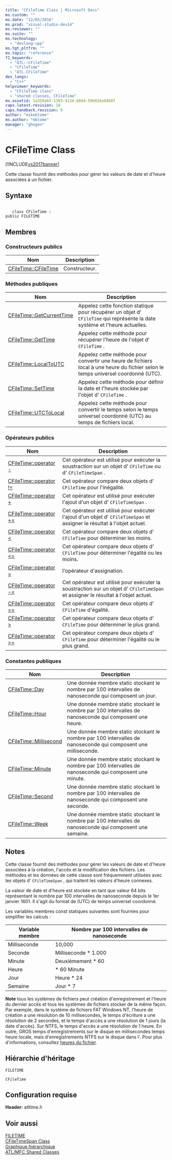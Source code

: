 ```yaml
---
title: "CFileTime Class | Microsoft Docs"
ms.custom: ""
ms.date: "12/05/2016"
ms.prod: "visual-studio-dev14"
ms.reviewer: ""
ms.suite: ""
ms.technology: 
  - "devlang-cpp"
ms.tgt_pltfrm: ""
ms.topic: "reference"
f1_keywords: 
  - "ATL::CFileTime"
  - "CFileTime"
  - "ATL.CFileTime"
dev_langs: 
  - "C++"
helpviewer_keywords: 
  - "CFileTime class"
  - "shared classes, CFileTime"
ms.assetid: 1a358a65-1383-4124-b0d4-59b026e6860f
caps.latest.revision: 18
caps.handback.revision: 9
author: "mikeblome"
ms.author: "mblome"
manager: "ghogen"
---
```

# CFileTime Class
[!INCLUDE[vs2017banner](../../assembler/inline/includes/vs2017banner.md)]

Cette classe fournit des méthodes pour gérer les valeurs de date et d'heure associées à un fichier.  
  
## Syntaxe  
  
```  
  
   class CFileTime :   
public FILETIME  
```  
  
## Membres  
  
### Constructeurs publics  
  
|Nom|Description|  
|---------|-----------------|  
|[CFileTime::CFileTime](../Topic/CFileTime::CFileTime.md)|Constructeur.|  
  
### Méthodes publiques  
  
|Nom|Description|  
|---------|-----------------|  
|[CFileTime::GetCurrentTime](../Topic/CFileTime::GetCurrentTime.md)|Appelez cette fonction statique pour récupérer un objet d' `CFileTime` qui représente la date système et l'heure actuelles.|  
|[CFileTime::GetTime](../Topic/CFileTime::GetTime.md)|Appelez cette méthode pour récupérer l'heure de l'objet d' `CFileTime` .|  
|[CFileTime::LocalToUTC](../Topic/CFileTime::LocalToUTC.md)|Appelez cette méthode pour convertir une heure de fichiers local à une heure du fichier selon le temps universel coordonné \(UTC\).|  
|[CFileTime::SetTime](../Topic/CFileTime::SetTime.md)|Appelez cette méthode pour définir la date et l'heure stockée par l'objet d' `CFileTime` .|  
|[CFileTime::UTCToLocal](../Topic/CFileTime::UTCToLocal.md)|Appelez cette méthode pour convertir le temps selon le temps universel coordonné \(UTC\) au temps de fichiers local.|  
  
### Opérateurs publics  
  
|Nom|Description|  
|---------|-----------------|  
|[CFileTime::operator \-](../Topic/CFileTime::operator%20-.md)|Cet opérateur est utilisé pour exécuter la soustraction sur un objet d' `CFileTime` ou d' `CFileTimeSpan` .|  
|[CFileTime::operator \!\=](../Topic/CFileTime::operator%20!=.md)|Cet opérateur compare deux objets d' `CFileTime` pour l'inégalité.|  
|[CFileTime::operator \+](../Topic/CFileTime::operator%20+.md)|Cet opérateur est utilisé pour exécuter l'ajout d'un objet d' `CFileTimeSpan` .|  
|[CFileTime::operator \+\=](../Topic/CFileTime::operator%20+=.md)|Cet opérateur est utilisé pour exécuter l'ajout d'un objet d' `CFileTimeSpan` et assigner le résultat à l'objet actuel.|  
|[CFileTime::operator \<](../Topic/CFileTime::operator%20%3C.md)|Cet opérateur compare deux objets d' `CFileTime` pour déterminer les moins.|  
|[CFileTime::operator \<\=](../Topic/CFileTime::operator%20%3C=.md)|Cet opérateur compare deux objets d' `CFileTime` pour déterminer l'égalité ou les moins.|  
|[CFileTime::operator \=](../Topic/CFileTime::operator%20=.md)|l'opérateur d'assignation.|  
|[CFileTime::operator \-\=](../Topic/CFileTime::operator%20-=.md)|Cet opérateur est utilisé pour exécuter la soustraction sur un objet d' `CFileTimeSpan` et assigner le résultat à l'objet actuel.|  
|[CFileTime::operator \=\=](../Topic/CFileTime::operator%20==.md)|Cet opérateur compare deux objets d' `CFileTime` d'égalité.|  
|[CFileTime::operator \>](../Topic/CFileTime::operator%20%3E.md)|Cet opérateur compare deux objets d' `CFileTime` pour déterminer le plus grand.|  
|[CFileTime::operator \>\=](../Topic/CFileTime::operator%20%3E=.md)|Cet opérateur compare deux objets d' `CFileTime` pour déterminer l'égalité ou le plus grand.|  
  
### Constantes publiques  
  
|Nom|Description|  
|---------|-----------------|  
|[CFileTime::Day](../Topic/CFileTime::Day.md)|Une donnée membre static stockant le nombre par 100 intervalles de nanoseconde qui composent un jour.|  
|[CFileTime::Hour](../Topic/CFileTime::Hour.md)|Une donnée membre static stockant le nombre par 100 intervalles de nanoseconde qui composent une heure.|  
|[CFileTime::Millisecond](../Topic/CFileTime::Millisecond.md)|Une donnée membre static stockant le nombre par 100 intervalles de nanoseconde qui composent une milliseconde.|  
|[CFileTime::Minute](../Topic/CFileTime::Minute.md)|Une donnée membre static stockant le nombre par 100 intervalles de nanoseconde qui composent une minute.|  
|[CFileTime::Second](../Topic/CFileTime::Second.md)|Une donnée membre static stockant le nombre par 100 intervalles de nanoseconde qui composent une seconde.|  
|[CFileTime::Week](../Topic/CFileTime::Week.md)|Une donnée membre static stockant le nombre par 100 intervalles de nanoseconde qui composent une semaine.|  
  
## Notes  
 Cette classe fournit des méthodes pour gérer les valeurs de date et d'heure associées à la création, l'accès et la modification des fichiers.  Les méthodes et les données de cette classe sont fréquemment utilisées avec les objets d' `CFileTimeSpan` , qui traitent les valeurs d'heure connexes.  
  
 La valeur de date et d'heure est stockée en tant que valeur 64 bits représentant le nombre par 100 intervalles de nanoseconde depuis le 1er janvier 1601.  Il s'agit du format de \(UTC\) de temps universel coordonné.  
  
 Les variables membres const statiques suivantes sont fournies pour simplifier les calculs :  
  
|Variable membre|Nombre par 100 intervalles de nanoseconde|  
|---------------------|-----------------------------------------------|  
|Milliseconde|10,000|  
|Seconde|Milliseconde \* 1.000|  
|Minute|Deuxièmement \* 60|  
|Heure|\* 60 Minute|  
|Jour|Heure \* 24|  
|Semaine|Jour \* 7|  
  
 **Note** tous les systèmes de fichiers peut création d'enregistrement et l'heure du dernier accès et tous les systèmes de fichiers stocker de la même façon.  Par exemple, dans le système de fichiers FAT Windows NT, l'heure de création a une résolution de 10 millisecondes, le temps d'écriture a une résolution de 2 secondes, et le temps d'accès a une résolution de 1 jours \(la date d'accès\).  Sur NTFS, le temps d'accès a une résolution de 1 heure.  En outre, GROS temps d'enregistrements sur le disque en millisecondes temps heure locale, mais d'enregistrements NTFS sur le disque dans l'.  Pour plus d'informations, consultez [heures du fichier](http://msdn.microsoft.com/library/windows/desktop/ms724290).  
  
## Hiérarchie d'héritage  
 `FILETIME`  
  
 `CFileTime`  
  
## Configuration requise  
 **Header:** atltime.h  
  
## Voir aussi  
 [FILETIME](http://msdn.microsoft.com/library/windows/desktop/ms724284)   
 [CFileTimeSpan Class](../../atl-mfc-shared/reference/cfiletimespan-class.md)   
 [Graphique hiérarchique](../../mfc/hierarchy-chart.md)   
 [ATL\/MFC Shared Classes](../../atl-mfc-shared/atl-mfc-shared-classes.md)